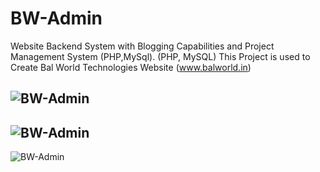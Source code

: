 # BW-Admin
Website Backend System with Blogging Capabilities and Project Management System (PHP,MySql). (PHP, MySQL)
This Project is used to Create Bal World Technologies Website (www.balworld.in)

![BW-Admin](https://lh3.googleusercontent.com/f7LRhMWsj9oKI7QyYn8QCPcZjDJBTnkCwlHeYOxzPix2FEP-W_QEj9WVpvLTyYZ3R7jrNc4gBp5yPcP9E_x51HxshyumWsxxXTmvq5Vm4tKT-Cu_CkmoieEMt6fAZbque0PZ3D2g9SIlSFzyxQ16cWifKIb2u4fiSaRcFG3rkYUSpLmdEbHAzZ1cdhZHVtYH58aFbnv8KH-G-LkedtPEXgdGU04ns5Y1rwItW7kPmMnpMro1Sj1gV09ya471LjP2bXaPApQWiQUZReYK2XMsS-EuNpO9uBrEGzhm62dqrdjoFi8DgQqLmHdaxrzWHEvGhHrfyNR1yS9R3JSB3bRiyxFhXFWftGPS9M4U4V34oVXXtQCW6d2CaUTkmhncyQOCLW9_3uRS0hXjIOTYjmhRCGEFzD37-K2LtOQga59o8yVEiGPOSqznMQiVnPYxqwZXI0zmrfLS2yj4xTqKpQIx13o2URgAr0MQ8NeGpSBptJ2JO_TfeVHcl4isxzytG1PaHzvirHANHDBc8_kiFEeo7Fpidv7-0c7RO7dMPZKLSQHF6zqujvJJvYXOZNl4_HuqRj5IoUUkLsB52Dx8EWmsfJwk2CZRd9SMvU5oT8Z6m4EOHIq0zu4pwg--FjFWG71uFIfpAyYvGv1SLn0-6VxarYWO=w1271-h947-no)
-------------
![BW-Admin](https://lh3.googleusercontent.com/g9J8rbk7ihhqkZKY8S8phGIF5lJvEDQIBevPqZn5xbrJBKHHIJJ60Wp2fedMSEZrpHmErO7vkSDFji5FVFCDH07y8n7gWuszf58mvYdaaD4YsUpGegDf5uvbcV3eCELlocTqLeWJqfI-RGlCp2x5RGVu9zYW9u_prwDPEDBOt8IuYBBS5X5Qch1WItWnb1_b3yaAg112TXKrqdjRYbGSqsDgckAGixOkM-51kDSzIptSirJlYVJjY5a2TVGuxBznMVtCrrfVTMd_2mDcGuXH0NzFL7PULl4mrqtAxgtwEk8RYNW9P0ZYwTmm8pALiUs52ZBPU2qpvSCt8-MYeTyIqIb0A_nH3zSrh1dbZwJ112s6mUPh-rMXn--GJJ42BP4e42Wz35sHZlHNcKolbzcZLzQBTuMyQnxBgu3Z2BEOG95lEeVQBq7e3Khy15x7y3nRi66tSq4i-iQpXRN22pWBdaXtRKrEqL-pPn_zuuE8nPg7utqDyMRgdVkyu4vW7b4y8Zq55lyx8OKhG2fiPpMlNrW9XREKz2OqWCoAJXtBuEmTqAurncMmY1nWHgcRronBF2gql0K82f-xnkNvG6ayclkZ0YGOQPc_wRc9ObLi7DSEb8D0zuD3aQjGDoBUQb2WsF1TomkDGQNqcT0bloYSnobE=w1634-h888-no)
-------------
![BW-Admin](https://lh3.googleusercontent.com/s6pFRAVx7hEEq2BNNwuM-WkfzpnpR4UJYGWRw8VV_0R58Rp_fKASY_IjZU3vFl8U6wBo1AoyMNc-YE9To105Z5toxEA1jI-E4NAoTapTrdjl0B3ikjPhcDyKYdGBKNHTNj2NQkx1THBZrBkyUyYg3vVb5v7CMniduD0DzEEddJUsLyM2Igf1B0pVJc3FBCW1hmbojV9j6YbQ2Bz11d87J65YJ6dIUdN9Lnkl2anMbvbwN9EPWkw0iAGFaSTmD2aYAaPBQtwlFPd_kj1WBqUuembw6KbQnubUt1OE13O82cxWMDMjovEQQol396VpATaGalSW9ArFQtQUf6pDNRA0S3PPYWWufQMi1TelHp-d0PtzVC0KGkvtXmpXJF22WGSUf96ZXMS6neHFXyDjXPMXPHm2P-SHgz1sImySRI9GqGxWHxUpovUWt0AX35ihMrkNuAPBfw549CHuvqtUUAHYQDJ8Jcsb7S8UY9zDaxyZZMKWj8XvGjF49N1dNvZaxxU5ns8_hVUnL08qf64LzRuG-R8lpaZRsnBIJPq4yutLBOC0iRlhqPmSJDC4mNHaNzGoDfMnvVAMj-S_oy2ldVUvtQX-nOws4XiglcF2ZRic8HARWTdsWY6lMtyIGl9-gYxcVOQGTQEhqwMulMv28rNJIK2n=w642-h947-no)
